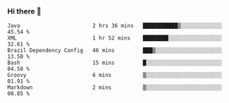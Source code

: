 ### Hi there 👋

<!--START_SECTION:waka-->

```text
Java                       2 hrs 36 mins   ███████████▒░░░░░░░░░░░░░   45.54 %
XML                        1 hr 52 mins    ████████░░░░░░░░░░░░░░░░░   32.61 %
Brazil Dependency Config   46 mins         ███▒░░░░░░░░░░░░░░░░░░░░░   13.50 %
Bash                       15 mins         █░░░░░░░░░░░░░░░░░░░░░░░░   04.58 %
Groovy                     6 mins          ▒░░░░░░░░░░░░░░░░░░░░░░░░   01.91 %
Markdown                   2 mins          ▒░░░░░░░░░░░░░░░░░░░░░░░░   00.85 %
```

<!--END_SECTION:waka-->

<!--
**jerry-shao/jerry-shao** is a ✨ _special_ ✨ repository because its `README.md` (this file) appears on your GitHub profile.

Here are some ideas to get you started:

- 🔭 I’m currently working on ...
- 🌱 I’m currently learning ...
- 👯 I’m looking to collaborate on ...
- 🤔 I’m looking for help with ...
- 💬 Ask me about ...
- 📫 How to reach me: ...
- 😄 Pronouns: ...
- ⚡ Fun fact: ...
-->
